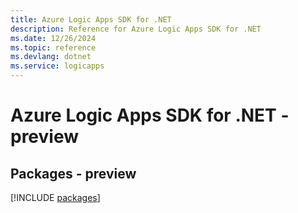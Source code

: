 ```yaml
---
title: Azure Logic Apps SDK for .NET
description: Reference for Azure Logic Apps SDK for .NET
ms.date: 12/26/2024
ms.topic: reference
ms.devlang: dotnet
ms.service: logicapps
---
```

# Azure Logic Apps SDK for .NET - preview
## Packages - preview
[!INCLUDE [packages](logic-apps-index.md)]